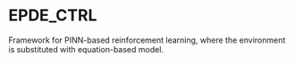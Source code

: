 # EPDE_CTRL
Framework for PINN-based reinforcement learning, where the environment is substituted with equation-based model.

